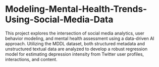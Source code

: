 # Modeling-Mental-Health-Trends-Using-Social-Media-Data
This project explores the intersection of social media analytics, user behavior modeling, and mental health assessment using a data-driven AI approach. Utilizing the MDDL dataset, both structured metadata and unstructured textual data are analyzed to develop a robust regression model for estimating depression intensity from Twitter user profiles, interactions, and content.
